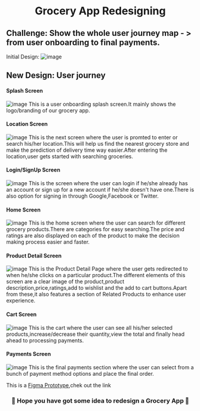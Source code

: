 <h1 align="center">  Grocery App Redesigning </h1>

## Challenge: Show the whole user journey map - > from user onboarding to final payments.

Initial Design: ![image](https://user-images.githubusercontent.com/72400676/137605832-eede3904-de85-49cd-bd77-5169f3b4e6f5.png)

## New Design: User journey
#### Splash Screen 
![image](https://user-images.githubusercontent.com/72400676/137606562-2927a939-ceaf-4fac-aea7-7c1b97e92d6c.png)
This is a user onboarding splash screen.It mainly shows the logo/branding of our grocery app.

#### Location Screen
![image](https://user-images.githubusercontent.com/72400676/137606604-d9a35e5c-bce4-4e56-92c0-12d07f76a377.png)
This is the next screen where the user is promted to enter or search his/her location.This will help us find the nearest grocery store and make the prediction of delivery time way easier.After entering the location,user gets started with searching groceries.

#### Login/SignUp Screen
![image](https://user-images.githubusercontent.com/72400676/137606655-9ae5c998-09f2-4d43-8bb2-1aa783607740.png)
This is the screen where the user can login if he/she already has an account or sign up for a new account if he/she doesn't have one.There is also option for signing in through Google,Facebook or Twitter.

#### Home Screen
![image](https://user-images.githubusercontent.com/72400676/137606699-b3c76da5-fe58-481a-9a22-05f854500a22.png)
This is the home screen where the user can search for different grocery products.There are categories for easy searching.The price and ratings are also displayed on each of the product to make the decision making process easier and faster.

#### Product Detail Screen
![image](https://user-images.githubusercontent.com/72400676/137606742-cb5590d7-8875-4632-9343-a315fc4761e4.png)
This is the Product Detail Page where the user gets redirected to when he/she clicks on a particular product.The different elements of this screen are a clear image of the product,product description,price,ratings,add to wishlist and the add to cart buttons.Apart from these,it also features a section of Related Products to enhance user experience.

#### Cart Screen
![image](https://user-images.githubusercontent.com/72400676/137606823-32c8a5f3-7192-4983-a6e4-5a7d472e286b.png)
This is the cart where the user can see all his/her selected products,increase/decrease their quantity,view the total and finally head ahead to processing payments.

#### Payments Screen
![image](https://user-images.githubusercontent.com/72400676/137606867-098cea72-419a-413d-8313-b9313f7c920f.png)
This is the final payments section where the user can select from a bunch of payment method options and place the final order.

This is a <a href="https://www.figma.com/file/uNyL0NZUzACXdNs56d2QNl/Grocery-App-Redesign?node-id=11%3A2">Figma Prototype</a>,chek out the link
<h3 align="center">🎉 Hope you have got some idea to redesign a Grocery App 🎉</h3>

